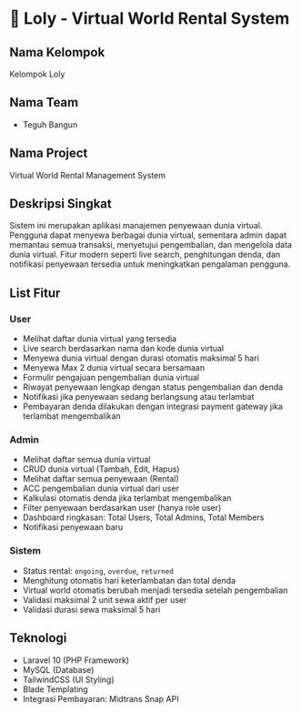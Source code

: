 # 🌌 Loly - Virtual World Rental System

## Nama Kelompok
Kelompok Loly

## Nama Team
- Teguh Bangun

## Nama Project
Virtual World Rental Management System

## Deskripsi Singkat
Sistem ini merupakan aplikasi manajemen penyewaan dunia virtual. Pengguna dapat menyewa berbagai dunia virtual, sementara admin dapat memantau semua transaksi, menyetujui pengembalian, dan mengelola data dunia virtual. Fitur modern seperti live search, penghitungan denda, dan notifikasi penyewaan tersedia untuk meningkatkan pengalaman pengguna.

## List Fitur

### User
- Melihat daftar dunia virtual yang tersedia
- Live search berdasarkan nama dan kode dunia virtual
- Menyewa dunia virtual dengan durasi otomatis maksimal 5 hari
- Menyewa Max 2 dunia virtual secara bersamaan
- Formulir pengajuan pengembalian dunia virtual
- Riwayat penyewaan lengkap dengan status pengembalian dan denda
- Notifikasi jika penyewaan sedang berlangsung atau terlambat
- Pembayaran denda dilakukan dengan integrasi payment gateway jika terlambat mengembalikan

### Admin
- Melihat daftar semua dunia virtual
- CRUD dunia virtual (Tambah, Edit, Hapus)
- Melihat daftar semua penyewaan (Rental)
- ACC pengembalian dunia virtual dari user
- Kalkulasi otomatis denda jika terlambat mengembalikan
- Filter penyewaan berdasarkan user (hanya role user)
- Dashboard ringkasan: Total Users, Total Admins, Total Members
- Notifikasi penyewaan baru

### Sistem
- Status rental: `ongoing`, `overdue`, `returned`
- Menghitung otomatis hari keterlambatan dan total denda
- Virtual world otomatis berubah menjadi tersedia setelah pengembalian
- Validasi maksimal 2 unit sewa aktif per user
- Validasi durasi sewa maksimal 5 hari

## Teknologi
- Laravel 10 (PHP Framework)
- MySQL (Database)
- TailwindCSS (UI Styling)
- Blade Templating
- Integrasi Pembayaran: Midtrans Snap API  
